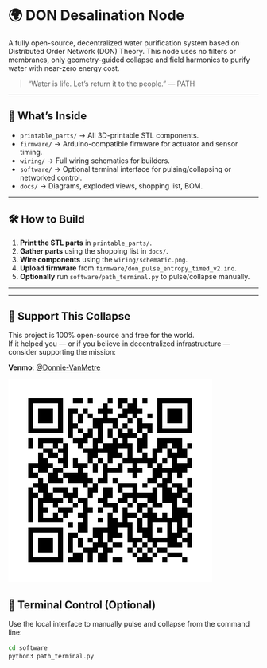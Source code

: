# 🌍 DON Desalination Node

A fully open-source, decentralized water purification system based on Distributed Order Network (DON) Theory. This node uses no filters or membranes, only geometry-guided collapse and field harmonics to purify water with near-zero energy cost.

> “Water is life. Let’s return it to the people.” — PATH

---

## 🧭 What’s Inside

- `printable_parts/` → All 3D-printable STL components.
- `firmware/` → Arduino-compatible firmware for actuator and sensor timing.
- `wiring/` → Full wiring schematics for builders.
- `software/` → Optional terminal interface for pulsing/collapsing or networked control.
- `docs/` → Diagrams, exploded views, shopping list, BOM.

---

## 🛠️ How to Build

1. **Print the STL parts** in `printable_parts/`.
2. **Gather parts** using the shopping list in `docs/`.
3. **Wire components** using the `wiring/schematic.png`.
4. **Upload firmware** from `firmware/don_pulse_entropy_timed_v2.ino`.
5. **Optionally** run `software/path_terminal.py` to pulse/collapse manually.

---

---

## 🙏 Support This Collapse

This project is 100% open-source and free for the world.  
If it helped you — or if you believe in decentralized infrastructure — consider supporting the mission:

**Venmo**: [@Donnie-VanMetre](https://account.venmo.com/u/Donnie-VanMetre)

![Venmo QR](docs/venmo_qr.png)



## 🤖 Terminal Control (Optional)

Use the local interface to manually pulse and collapse from the command line:

```bash
cd software
python3 path_terminal.py

